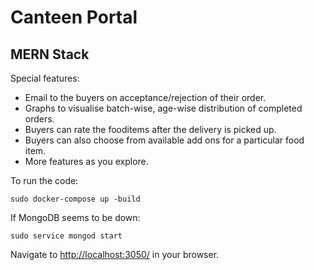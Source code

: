 # Canteen Portal
## MERN Stack

Special features:
* Email to the buyers on acceptance/rejection of their order.
* Graphs to visualise batch-wise, age-wise distribution of completed orders.
* Buyers can rate the fooditems after the delivery is picked up.
* Buyers can also choose from available add ons for a particular food item.
* More features as you explore.

To run the code:
```
sudo docker-compose up -build
```

If MongoDB seems to be down:
```
sudo service mongod start
```

Navigate to [http://localhost:3050/](http://localhost:3050/) in your browser.
